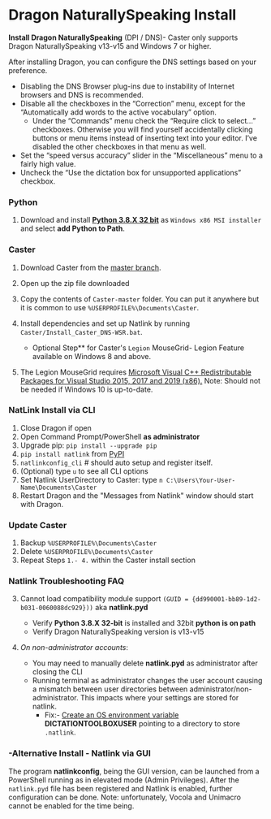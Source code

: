 # Dragon NaturallySpeaking Install

**Install Dragon NaturallySpeaking** (DPI / DNS)- Caster only supports Dragon NaturallySpeaking v13-v15 and Windows 7 or higher.

After installing Dragon, you can configure the DNS settings based on your preference.

- Disabling the DNS Browser plug-ins due to instability of Internet browsers and DNS is recommended.
- Disable all the checkboxes in the “Correction” menu, except for the “Automatically add words to the active vocabulary” option.
    - Under the “Commands” menu check the “Require click to select…” checkboxes.  Otherwise you will find yourself accidentally clicking buttons or menu items instead of inserting text into your editor. I’ve disabled the other checkboxes in that menu as well.
- Set the “speed versus accuracy” slider in the “Miscellaneous” menu to a fairly high value.
- Uncheck the “Use the dictation box for unsupported applications” checkbox.

### Python

1. Download and install  [**Python 3.8.X 32 bit**](https://www.python.org/downloads/release/python-3810/) as `Windows x86 MSI installer` and select **add Python to Path**.


### Caster

1. Download Caster from the [master branch](https://github.com/dictation-toolbox/Caster/archive/master.zip).
2. Open up the zip file downloaded
3. Copy the contents of `Caster-master` folder. You can put it anywhere but it is common to use `%USERPROFILE%\Documents\Caster`.
4. Install dependencies and set up Natlink by running `Caster/Install_Caster_DNS-WSR.bat`. 

   - Optional Step** for Caster's `Legion` MouseGrid- Legion Feature available on Windows 8 and above.

5. The Legion MouseGrid requires [Microsoft Visual C++ Redistributable Packages for Visual Studio 2015, 2017 and 2019 (x86).](https://support.microsoft.com/en-nz/help/2977003/the-latest-supported-visual-c-downloads) Note: Should not be needed if Windows 10 is up-to-date.

### NatLink Install via CLI

1. Close Dragon if open
2. Open Command Prompt/PowerShell **as administrator**
3. Upgrade pip: `pip install --upgrade pip`
4. `pip install natlink` from [PyPI](https://pypi.org/project/natlink/)
6. `natlinkconfig_cli` # should auto setup and register itself.
7. (Optional) type `u` to see all CLI options
8. Set Natlink UserDirectory to Caster: type `n C:\Users\Your-User-Name\Documents\Caster`
9. Restart Dragon and the "Messages from Natlink" window should start with Dragon.

### Update Caster

1. Backup `%USERPROFILE%\Documents\Caster`
2. Delete `%USERPROFILE%\Documents\Caster`
3. Repeat Steps `1.- 4.` within the Caster install section

### Natlink Troubleshooting FAQ

3. Cannot load compatibility module support `(GUID = {dd990001-bb89-1d2-b031-0060088dc929}))` aka  **natlink.pyd**
  
    - Verify **Python 3.8.X 32-bit** is installed and 32bit **python is on path**
    - Verify  Dragon NaturallySpeaking version is v13-v15
2. _On non-administrator accounts_:
      - You may need to manually delete **natlink.pyd** as administrator after closing the CLI
      - Running terminal as administrator changes the user account causing a mismatch between user directories between administrator/non-administrator. This impacts where your settings are stored for natlink.
        - Fix:- [Create an OS environment variable](https://phoenixnap.com/kb/windows-set-environment-variable) **DICTATIONTOOLBOXUSER** pointing to a directory to store `.natlink`. 

### -Alternative Install - Natlink via GUI

The program **natlinkconfig**,  being the GUI version, can be launched from a PowerShell running as in elevated mode (Admin Privileges). After the `natlink.pyd` file has been registered and Natlink is enabled, further configuration can be done. Note: unfortunately, Vocola and Unimacro cannot be enabled for the time being.